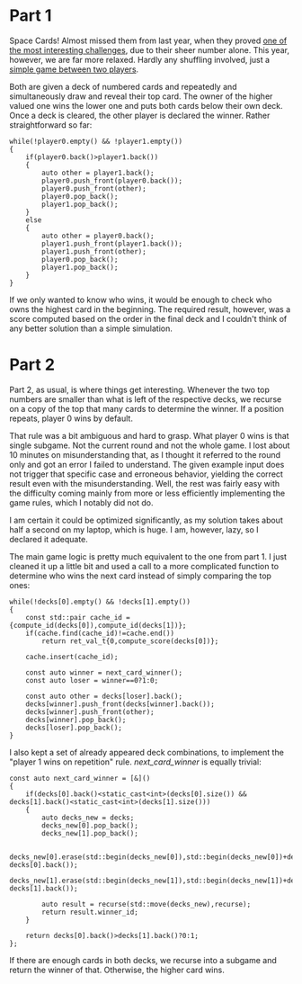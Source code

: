 # Part 1

Space Cards! Almost missed them from last year, when they proved [one of the most interesting challenges](https://adventofcode.com/2019/day/22), due to their sheer number alone. This year, however, we are far more relaxed. Hardly any shuffling involved, just a [simple game between two players](https://en.wikipedia.org/wiki/War_(card_game)).

Both are given a deck of numbered cards and repeatedly and simultaneously draw and reveal their top card. The owner of the higher valued one wins the lower one and puts both cards below their own deck. Once a deck is cleared, the other player is declared the winner. Rather straightforward so far:

	while(!player0.empty() && !player1.empty())
	{
		if(player0.back()>player1.back())
		{
			auto other = player1.back();
			player0.push_front(player0.back());
			player0.push_front(other);
			player0.pop_back();
			player1.pop_back();
		}
		else
		{
			auto other = player0.back();
			player1.push_front(player1.back());
			player1.push_front(other);
			player0.pop_back();
			player1.pop_back();
		}
	}

If we only wanted to know who wins, it would be enough to check who owns the highest card in the beginning. The required result, however, was a score computed based on the order in the final deck and I couldn't think of any better solution than a simple simulation.

# Part 2

Part 2, as usual, is where things get interesting. Whenever the two top numbers are smaller than what is left of the respective decks, we recurse on a copy of the top that many cards to determine the winner. If a position repeats, player 0 wins by default.

That rule was a bit ambiguous and hard to grasp. What player 0 wins is that single subgame. Not the current round and not the whole game. I lost about 10 minutes on misunderstanding that, as I thought it referred to the round only and got an error I failed to understand. The given example input does not trigger that specific case and erroneous behavior, yielding the correct result even with the misunderstanding. Well, the rest was fairly easy with the difficulty coming mainly from more or less efficiently implementing the game rules, which I notably did not do.

I am certain it could be optimized significantly, as my solution takes about half a second on my laptop, which is huge. I am, however, lazy, so I declared it adequate.

The main game logic is pretty much equivalent to the one from part 1. I just cleaned it up a little bit and used a call to a more complicated function to determine who wins the next card instead of simply comparing the top ones:

	while(!decks[0].empty() && !decks[1].empty())
	{
		const std::pair cache_id = {compute_id(decks[0]),compute_id(decks[1])};
		if(cache.find(cache_id)!=cache.end())
			return ret_val_t{0,compute_score(decks[0])};
		
		cache.insert(cache_id);
				
		const auto winner = next_card_winner();
		const auto loser = winner==0?1:0;
		
		const auto other = decks[loser].back();
		decks[winner].push_front(decks[winner].back());
		decks[winner].push_front(other);
		decks[winner].pop_back();
		decks[loser].pop_back();			
	}

I also kept a set of already appeared deck combinations, to implement the "player 1 wins on repetition" rule. *next\_card\_winner* is equally trivial:

	const auto next_card_winner = [&]()
	{		
		if(decks[0].back()<static_cast<int>(decks[0].size()) && decks[1].back()<static_cast<int>(decks[1].size()))
		{
			auto decks_new = decks;
			decks_new[0].pop_back();
			decks_new[1].pop_back();
			
			decks_new[0].erase(std::begin(decks_new[0]),std::begin(decks_new[0])+decks_new[0].size()-decks[0].back());
			decks_new[1].erase(std::begin(decks_new[1]),std::begin(decks_new[1])+decks_new[1].size()-decks[1].back());
					
			auto result = recurse(std::move(decks_new),recurse);
			return result.winner_id;
		}	
			
		return decks[0].back()>decks[1].back()?0:1;
	};

If there are enough cards in both decks, we recurse into a subgame and return the winner of that. Otherwise, the higher card wins.